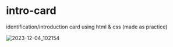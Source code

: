 # intro-card
identification/introduction card using html &amp; css (made as practice)


![2023-12-04_102154](https://github.com/lKryml/intro-card/assets/103531991/794e2ed3-467c-4a6a-8f48-68bb11ede466)
